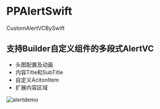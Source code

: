 # PPAlertSwift
CustomAlertVCBySwift

## 支持Builder自定义组件的多段式AlertVC 
- 头图配置及动画
- 内容Title和SubTitle
- 自定义AcitonItem
- 扩展内容区域

![alertdemo](https://user-images.githubusercontent.com/11675594/216836382-6f30e962-b258-4bbe-bbc4-3d84c99b9a94.gif)
